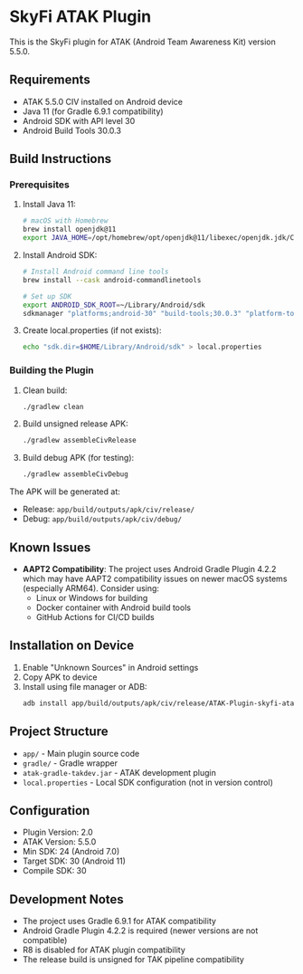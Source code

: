# SkyFi ATAK Plugin

This is the SkyFi plugin for ATAK (Android Team Awareness Kit) version 5.5.0.

## Requirements

- ATAK 5.5.0 CIV installed on Android device
- Java 11 (for Gradle 6.9.1 compatibility)
- Android SDK with API level 30
- Android Build Tools 30.0.3

## Build Instructions

### Prerequisites

1. Install Java 11:
   ```bash
   # macOS with Homebrew
   brew install openjdk@11
   export JAVA_HOME=/opt/homebrew/opt/openjdk@11/libexec/openjdk.jdk/Contents/Home
   ```

2. Install Android SDK:
   ```bash
   # Install Android command line tools
   brew install --cask android-commandlinetools
   
   # Set up SDK
   export ANDROID_SDK_ROOT=~/Library/Android/sdk
   sdkmanager "platforms;android-30" "build-tools;30.0.3" "platform-tools"
   ```

3. Create local.properties (if not exists):
   ```bash
   echo "sdk.dir=$HOME/Library/Android/sdk" > local.properties
   ```

### Building the Plugin

1. Clean build:
   ```bash
   ./gradlew clean
   ```

2. Build unsigned release APK:
   ```bash
   ./gradlew assembleCivRelease
   ```

3. Build debug APK (for testing):
   ```bash
   ./gradlew assembleCivDebug
   ```

The APK will be generated at:
- Release: `app/build/outputs/apk/civ/release/`
- Debug: `app/build/outputs/apk/civ/debug/`

## Known Issues

- **AAPT2 Compatibility**: The project uses Android Gradle Plugin 4.2.2 which may have AAPT2 compatibility issues on newer macOS systems (especially ARM64). Consider using:
  - Linux or Windows for building
  - Docker container with Android build tools
  - GitHub Actions for CI/CD builds

## Installation on Device

1. Enable "Unknown Sources" in Android settings
2. Copy APK to device
3. Install using file manager or ADB:
   ```bash
   adb install app/build/outputs/apk/civ/release/ATAK-Plugin-skyfi-atak-plugin-clean-2.0-debug-5.5.0-civ-release-unsigned.apk
   ```

## Project Structure

- `app/` - Main plugin source code
- `gradle/` - Gradle wrapper
- `atak-gradle-takdev.jar` - ATAK development plugin
- `local.properties` - Local SDK configuration (not in version control)

## Configuration

- Plugin Version: 2.0
- ATAK Version: 5.5.0
- Min SDK: 24 (Android 7.0)
- Target SDK: 30 (Android 11)
- Compile SDK: 30

## Development Notes

- The project uses Gradle 6.9.1 for ATAK compatibility
- Android Gradle Plugin 4.2.2 is required (newer versions are not compatible)
- R8 is disabled for ATAK plugin compatibility
- The release build is unsigned for TAK pipeline compatibility